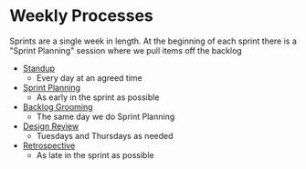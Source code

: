 # Weekly Processes

  Sprints are a single week in length. At the beginning of each sprint there is a "Sprint Planning" session where we pull items off the backlog 

   - [Standup](https://github.com/microsoft/code-with-engineering-playbook/tree/master/stand-ups)
     - Every day at an agreed time
   - [Sprint Planning](https://github.com/microsoft/code-with-engineering-playbook/tree/master/sprint-planning)
     - As early in the sprint as possible
   - [Backlog Grooming](https://github.com/microsoft/code-with-engineering-playbook/tree/master/backlog-management/grooming)
     - The same day we do Sprint Planning
   - [Design Review](https://github.com/microsoft/code-with-engineering-playbook/tree/master/design-reviews)
     - Tuesdays and Thursdays as needed
   - [Retrospective](https://github.com/microsoft/code-with-engineering-playbook/tree/master/retrospectives)
     - As late in the sprint as possible